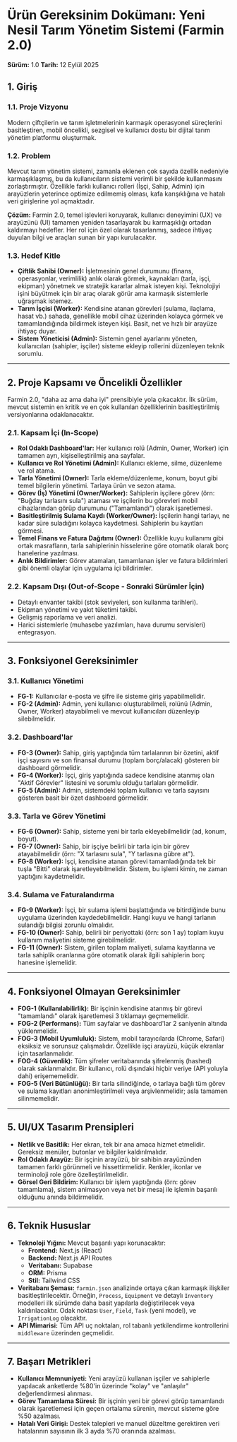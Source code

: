 
# Ürün Gereksinim Dokümanı: Yeni Nesil Tarım Yönetim Sistemi (Farmin 2.0)

**Sürüm:** 1.0
**Tarih:** 12 Eylül 2025

## 1. Giriş

### 1.1. Proje Vizyonu

Modern çiftçilerin ve tarım işletmelerinin karmaşık operasyonel süreçlerini basitleştiren, mobil öncelikli, sezgisel ve kullanıcı dostu bir dijital tarım yönetim platformu oluşturmak.

### 1.2. Problem

Mevcut tarım yönetim sistemi, zamanla eklenen çok sayıda özellik nedeniyle karmaşıklaşmış, bu da kullanıcıların sistemi verimli bir şekilde kullanmasını zorlaştırmıştır. Özellikle farklı kullanıcı rolleri (İşçi, Sahip, Admin) için arayüzlerin yeterince optimize edilmemiş olması, kafa karışıklığına ve hatalı veri girişlerine yol açmaktadır.

**Çözüm:** Farmin 2.0, temel işlevleri koruyarak, kullanıcı deneyimini (UX) ve arayüzünü (UI) tamamen yeniden tasarlayarak bu karmaşıklığı ortadan kaldırmayı hedefler. Her rol için özel olarak tasarlanmış, sadece ihtiyaç duyulan bilgi ve araçları sunan bir yapı kurulacaktır.

### 1.3. Hedef Kitle

*   **Çiftlik Sahibi (Owner):** İşletmesinin genel durumunu (finans, operasyonlar, verimlilik) anlık olarak görmek, kaynakları (tarla, işçi, ekipman) yönetmek ve stratejik kararlar almak isteyen kişi. Teknolojiyi işini büyütmek için bir araç olarak görür ama karmaşık sistemlerle uğraşmak istemez.
*   **Tarım İşçisi (Worker):** Kendisine atanan görevleri (sulama, ilaçlama, hasat vb.) sahada, genellikle mobil cihaz üzerinden kolayca görmek ve tamamlandığında bildirmek isteyen kişi. Basit, net ve hızlı bir arayüze ihtiyaç duyar.
*   **Sistem Yöneticisi (Admin):** Sistemin genel ayarlarını yöneten, kullanıcıları (sahipler, işçiler) sisteme ekleyip rollerini düzenleyen teknik sorumlu.

---

## 2. Proje Kapsamı ve Öncelikli Özellikler

Farmin 2.0, "daha az ama daha iyi" prensibiyle yola çıkacaktır. İlk sürüm, mevcut sistemin en kritik ve en çok kullanılan özelliklerinin basitleştirilmiş versiyonlarına odaklanacaktır.

### 2.1. Kapsam İçi (In-Scope)

*   **Rol Odaklı Dashboard'lar:** Her kullanıcı rolü (Admin, Owner, Worker) için tamamen ayrı, kişiselleştirilmiş ana sayfalar.
*   **Kullanıcı ve Rol Yönetimi (Admin):** Kullanıcı ekleme, silme, düzenleme ve rol atama.
*   **Tarla Yönetimi (Owner):** Tarla ekleme/düzenleme, konum, boyut gibi temel bilgilerin yönetimi. Tarlaya ürün ve sezon atama.
*   **Görev (İş) Yönetimi (Owner/Worker):** Sahiplerin işçilere görev (örn: "Buğday tarlasını sula") ataması ve işçilerin bu görevleri mobil cihazlarından görüp durumunu ("Tamamlandı") olarak işaretlemesi.
*   **Basitleştirilmiş Sulama Kaydı (Worker/Owner):** İşçilerin hangi tarlayı, ne kadar süre suladığını kolayca kaydetmesi. Sahiplerin bu kayıtları görmesi.
*   **Temel Finans ve Fatura Dağıtımı (Owner):** Özellikle kuyu kullanımı gibi ortak masrafların, tarla sahiplerinin hisselerine göre otomatik olarak borç hanelerine yazılması.
*   **Anlık Bildirimler:** Görev atamaları, tamamlanan işler ve fatura bildirimleri gibi önemli olaylar için uygulama içi bildirimler.

### 2.2. Kapsam Dışı (Out-of-Scope - Sonraki Sürümler İçin)

*   Detaylı envanter takibi (stok seviyeleri, son kullanma tarihleri).
*   Ekipman yönetimi ve yakıt tüketimi takibi.
*   Gelişmiş raporlama ve veri analizi.
*   Harici sistemlerle (muhasebe yazılımları, hava durumu servisleri) entegrasyon.

---

## 3. Fonksiyonel Gereksinimler

### 3.1. Kullanıcı Yönetimi
*   **FG-1:** Kullanıcılar e-posta ve şifre ile sisteme giriş yapabilmelidir.
*   **FG-2 (Admin):** Admin, yeni kullanıcı oluşturabilmeli, rolünü (Admin, Owner, Worker) atayabilmeli ve mevcut kullanıcıları düzenleyip silebilmelidir.

### 3.2. Dashboard'lar
*   **FG-3 (Owner):** Sahip, giriş yaptığında tüm tarlalarının bir özetini, aktif işçi sayısını ve son finansal durumu (toplam borç/alacak) gösteren bir dashboard görmelidir.
*   **FG-4 (Worker):** İşçi, giriş yaptığında sadece kendisine atanmış olan "Aktif Görevler" listesini ve sorumlu olduğu tarlaları görmelidir.
*   **FG-5 (Admin):** Admin, sistemdeki toplam kullanıcı ve tarla sayısını gösteren basit bir özet dashboard görmelidir.

### 3.3. Tarla ve Görev Yönetimi
*   **FG-6 (Owner):** Sahip, sisteme yeni bir tarla ekleyebilmelidir (ad, konum, boyut).
*   **FG-7 (Owner):** Sahip, bir işçiye belirli bir tarla için bir görev atayabilmelidir (örn: "X tarlasını sula", "Y tarlasına gübre at").
*   **FG-8 (Worker):** İşçi, kendisine atanan görevi tamamladığında tek bir tuşla "Bitti" olarak işaretleyebilmelidir. Sistem, bu işlemi kimin, ne zaman yaptığını kaydetmelidir.

### 3.4. Sulama ve Faturalandırma
*   **FG-9 (Worker):** İşçi, bir sulama işlemi başlattığında ve bitirdiğinde bunu uygulama üzerinden kaydedebilmelidir. Hangi kuyu ve hangi tarlanın sulandığı bilgisi zorunlu olmalıdır.
*   **FG-10 (Owner):** Sahip, belirli bir periyottaki (örn: son 1 ay) toplam kuyu kullanım maliyetini sisteme girebilmelidir.
*   **FG-11 (Owner):** Sistem, girilen toplam maliyeti, sulama kayıtlarına ve tarla sahiplik oranlarına göre otomatik olarak ilgili sahiplerin borç hanesine işlemelidir.

---

## 4. Fonksiyonel Olmayan Gereksinimler

*   **FOG-1 (Kullanılabilirlik):** Bir işçinin kendisine atanmış bir görevi "tamamlandı" olarak işaretlemesi 3 tıklamayı geçmemelidir.
*   **FOG-2 (Performans):** Tüm sayfalar ve dashboard'lar 2 saniyenin altında yüklenmelidir.
*   **FOG-3 (Mobil Uyumluluk):** Sistem, mobil tarayıcılarda (Chrome, Safari) eksiksiz ve sorunsuz çalışmalıdır. Özellikle işçi arayüzü, küçük ekranlar için tasarlanmalıdır.
*   **FOG-4 (Güvenlik):** Tüm şifreler veritabanında şifrelenmiş (hashed) olarak saklanmalıdır. Bir kullanıcı, rolü dışındaki hiçbir veriye (API yoluyla dahi) erişememelidir.
*   **FOG-5 (Veri Bütünlüğü):** Bir tarla silindiğinde, o tarlaya bağlı tüm görev ve sulama kayıtları anonimleştirilmeli veya arşivlenmelidir; asla tamamen silinmemelidir.

---

## 5. UI/UX Tasarım Prensipleri

*   **Netlik ve Basitlik:** Her ekran, tek bir ana amaca hizmet etmelidir. Gereksiz menüler, butonlar ve bilgiler kaldırılmalıdır.
*   **Rol Odaklı Arayüz:** Bir işçinin arayüzü, bir sahibin arayüzünden tamamen farklı görünmeli ve hissettirmelidir. Renkler, ikonlar ve terminoloji role göre özelleştirilmelidir.
*   **Görsel Geri Bildirim:** Kullanıcı bir işlem yaptığında (örn: görev tamamlama), sistem animasyon veya net bir mesaj ile işlemin başarılı olduğunu anında bildirmelidir.

---

## 6. Teknik Hususlar

*   **Teknoloji Yığını:** Mevcut başarılı yapı korunacaktır:
    *   **Frontend:** Next.js (React)
    *   **Backend:** Next.js API Routes
    *   **Veritabanı:** Supabase
    *   **ORM:** Prisma
    *   **Stil:** Tailwind CSS
*   **Veritabanı Şeması:** `farmin.json` analizinde ortaya çıkan karmaşık ilişkiler basitleştirilecektir. Örneğin, `Process`, `Equipment` ve detaylı `Inventory` modelleri ilk sürümde daha basit yapılarla değiştirilecek veya kaldırılacaktır. Odak noktası `User`, `Field`, `Task` (yeni model), ve `IrrigationLog` olacaktır.
*   **API Mimarisi:** Tüm API uç noktaları, rol tabanlı yetkilendirme kontrollerini `middleware` üzerinden geçmelidir.

---

## 7. Başarı Metrikleri

*   **Kullanıcı Memnuniyeti:** Yeni arayüzü kullanan işçiler ve sahiplerle yapılacak anketlerde %80'in üzerinde "kolay" ve "anlaşılır" değerlendirmesi alınması.
*   **Görev Tamamlama Süresi:** Bir işçinin yeni bir görevi görüp tamamlandı olarak işaretlemesi için geçen ortalama sürenin, mevcut sisteme göre %50 azalması.
*   **Hatalı Veri Girişi:** Destek talepleri ve manuel düzeltme gerektiren veri hatalarının sayısının ilk 3 ayda %70 oranında azalması.

